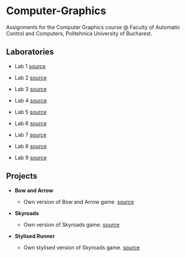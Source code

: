 # Computer-Graphics
Assignments for the Computer Graphics course @ Faculty of Automatic Control and Computers, Politehnica University of Bucharest.

## Laboratories
  * Lab 1 [source](https://github.com/danserboi/Computer-Graphics/tree/main/Laboratoare/Laborator1)
   
  * Lab 2 [source](https://github.com/danserboi/Computer-Graphics/tree/main/Laboratoare/Laborator2)
  
  * Lab 3 [source](https://github.com/danserboi/Computer-Graphics/tree/main/Laboratoare/Laborator3)

  * Lab 4 [source](https://github.com/danserboi/Computer-Graphics/tree/main/Laboratoare/Laborator4)

  * Lab 5 [source](https://github.com/danserboi/Computer-Graphics/tree/main/Laboratoare/Laborator5)

  * Lab 6 [source](https://github.com/danserboi/Computer-Graphics/tree/main/Laboratoare/Laborator6)

  * Lab 7 [source](https://github.com/danserboi/Computer-Graphics/tree/main/Laboratoare/Laborator7)

  * Lab 8 [source](https://github.com/danserboi/Computer-Graphics/tree/main/Laboratoare/Laborator8)

  * Lab 9 [source](https://github.com/danserboi/Computer-Graphics/tree/main/Laboratoare/Laborator9)

## Projects
* **Bow and Arrow**
  * Own version of Bow and Arrow game. [source](https://github.com/danserboi/Computer-Graphics/tree/main/Laboratoare/Tema1)

* **Skyroads**
  * Own version of Skyroads game. [source](https://github.com/danserboi/Computer-Graphics/tree/main/Laboratoare/Tema2)
  
* **Stylised Runner**
  * Own stylised version of Skyroads game. [source](https://github.com/danserboi/Computer-Graphics/tree/main/Laboratoare/Tema3)
